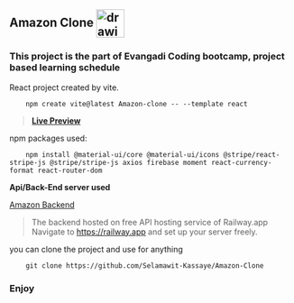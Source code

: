 ## Amazon Clone <img src="./public/10001.ico" alt="drawing" style="vertical-align: middle" width="50"/>

### This project is the part of Evangadi Coding bootcamp, project based learning schedule

React project created by vite.

```
    npm create vite@latest Amazon-clone -- --template react
```

> [**Live Preview**](https://6435c64c9702f34895aaf3e3--gilded-queijadas-a30155.netlify.app/)

npm packages used:

```
    npm install @material-ui/core @material-ui/icons @stripe/react-stripe-js @stripe/stripe-js axios firebase moment react-currency-format react-router-dom
```

**Api/Back-End server used**

[Amazon Backend](https://amazon-backend.up.railway.app/)

> The backend hosted on free API hosting service of Railway.app
> Navigate to https://railway.app and set up your server freely.

you can clone the project and use for anything

```
    git clone https://github.com/Selamawit-Kassaye/Amazon-Clone
```

### Enjoy
